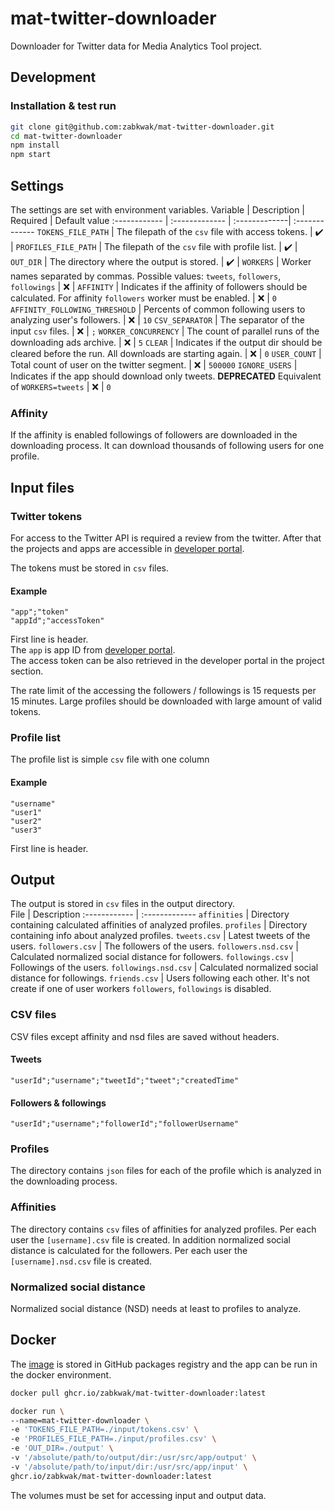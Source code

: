 # mat-twitter-downloader
Downloader for Twitter data for Media Analytics Tool project.

## Development
### Installation & test run
```bash
git clone git@github.com:zabkwak/mat-twitter-downloader.git
cd mat-twitter-downloader
npm install
npm start
```
## Settings
The settings are set with environment variables. 
Variable | Description | Required | Default value
:------------ | :------------- | :-------------| :-------------
`TOKENS_FILE_PATH` | The filepath of the `csv` file with access tokens. | :heavy_check_mark: | 
`PROFILES_FILE_PATH` | The filepath of the `csv` file with profile list. | :heavy_check_mark: | 
`OUT_DIR` | The directory where the output is stored. | :heavy_check_mark: | 
`WORKERS` | Worker names separated by commas. Possible values: `tweets`, `followers`, `followings` | :x: |
`AFFINITY` | Indicates if the affinity of followers should be calculated. For affinity `followers` worker must be enabled. | :x: | `0`
`AFFINITY_FOLLOWING_THRESHOLD` | Percents of common following users to analyzing user's followers. | :x: | `10`
`CSV_SEPARATOR` | The separator of the input `csv` files. | :x: | `;`
`WORKER_CONCURRENCY` | The count of parallel runs of the downloading ads archive. | :x: | `5`
`CLEAR` | Indicates if the output dir should be cleared before the run. All downloads are starting again. | :x: | `0`
`USER_COUNT` | Total count of user on the twitter segment. | :x: | `500000`
`IGNORE_USERS` | Indicates if the app should download only tweets. **DEPRECATED** Equivalent of `WORKERS=tweets` | :x: | `0`

### Affinity
If the affinity is enabled followings of followers are downloaded in the downloading process. It can download thousands of following users for one profile.

## Input files
### Twitter tokens
For access to the Twitter API is required a review from the twitter. After that the projects and apps are accessible in [developer portal](https://developer.twitter.com/en/portal/dashboard). 

The tokens must be stored in `csv` files. 
#### Example
```csv
"app";"token"
"appId";"accessToken"
```
First line is header.  
The `app` is app ID from [developer portal](https://developer.twitter.com/en/portal/dashboard).  
The access token can be also retrieved in the developer portal in the project section.

The rate limit of the accessing the followers / followings is 15 requests per 15 minutes. Large profiles should be downloaded with large amount of valid tokens.

### Profile list
The profile list is simple `csv` file with one column
#### Example
```csv
"username"
"user1"
"user2"
"user3"
```
First line is header.  

## Output
The output is stored in `csv` files in the output directory.  
File | Description
:------------ | :-------------
`affinities` | Directory containing calculated affinities of analyzed profiles.
`profiles` | Directory containing info about analyzed profiles.
`tweets.csv` | Latest tweets of the users.
`followers.csv` | The followers of the users.
`followers.nsd.csv` | Calculated normalized social distance for followers.
`followings.csv` | Followings of the users.
`followings.nsd.csv` | Calculated normalized social distance for followings.
`friends.csv` | Users following each other. It's not create if one of user workers `followers`, `followings` is disabled.

### CSV files
CSV files except affinity and nsd files are saved without headers.
#### Tweets
```csv
"userId";"username";"tweetId";"tweet";"createdTime"
```
#### Followers & followings
```csv
"userId";"username";"followerId";"followerUsername"
```

### Profiles
The directory contains `json` files for each of the profile which is analyzed in the downloading process. 

### Affinities
The directory contains `csv` files of affinities for analyzed profiles. Per each user the `[username].csv` file is created. In addition normalized social distance is calculated for the followers. Per each user the `[username].nsd.csv` file is created.

### Normalized social distance
Normalized social distance (NSD) needs at least to profiles to analyze.

## Docker
The [image](https://github.com/zabkwak/mat-twitter-downloader/pkgs/container/mat-twitter-downloader) is stored in GitHub packages registry and the app can be run in the docker environment.
```bash
docker pull ghcr.io/zabkwak/mat-twitter-downloader:latest
```

```bash
docker run \
--name=mat-twitter-downloader \
-e 'TOKENS_FILE_PATH=./input/tokens.csv' \
-e 'PROFILES_FILE_PATH=./input/profiles.csv' \
-e 'OUT_DIR=./output' \
-v '/absolute/path/to/output/dir:/usr/src/app/output' \
-v '/absolute/path/to/input/dir:/usr/src/app/input' \
ghcr.io/zabkwak/mat-twitter-downloader:latest  
```
The volumes must be set for accessing input and output data.
